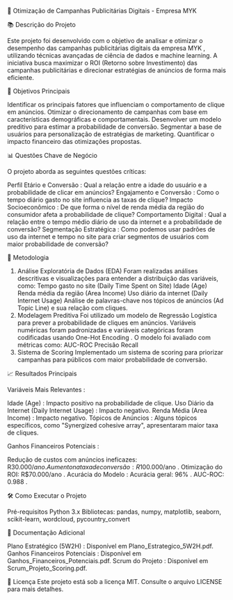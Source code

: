 🎯 Otimização de Campanhas Publicitárias Digitais - Empresa MYK

📚 Descrição do Projeto

Este projeto foi desenvolvido com o objetivo de analisar e otimizar o desempenho das campanhas publicitárias digitais da empresa MYK , utilizando técnicas avançadas de ciência de dados e machine learning. A iniciativa busca maximizar o ROI (Retorno sobre Investimento) das campanhas publicitárias e direcionar estratégias de anúncios de forma mais eficiente.

🎯 Objetivos Principais

Identificar os principais fatores que influenciam o comportamento de clique em anúncios.
Otimizar o direcionamento de campanhas com base em características demográficas e comportamentais.
Desenvolver um modelo preditivo para estimar a probabilidade de conversão.
Segmentar a base de usuários para personalização de estratégias de marketing.
Quantificar o impacto financeiro das otimizações propostas.

📊 Questões Chave de Negócio

O projeto aborda as seguintes questões críticas:

Perfil Etário e Conversão : Qual a relação entre a idade do usuário e a probabilidade de clicar em anúncios?
Engajamento e Conversão : Como o tempo diário gasto no site influencia as taxas de clique?
Impacto Socioeconômico : De que forma o nível de renda média da região do consumidor afeta a probabilidade de clique?
Comportamento Digital : Qual a relação entre o tempo médio diário de uso da internet e a probabilidade de conversão?
Segmentação Estratégica : Como podemos usar padrões de uso da internet e tempo no site para criar segmentos de usuários com maior probabilidade de conversão?

🔧 Metodologia

1. Análise Exploratória de Dados (EDA)
Foram realizadas análises descritivas e visualizações para entender a distribuição das variáveis, como:
Tempo gasto no site (Daily Time Spent on Site)
Idade (Age)
Renda média da região (Area Income)
Uso diário da internet (Daily Internet Usage)
Análise de palavras-chave nos tópicos de anúncios (Ad Topic Line) e sua relação com cliques.
2. Modelagem Preditiva
Foi utilizado um modelo de Regressão Logística para prever a probabilidade de cliques em anúncios.
Variáveis numéricas foram padronizadas e variáveis categóricas foram codificadas usando One-Hot Encoding .
O modelo foi avaliado com métricas como:
AUC-ROC
Precisão
Recall
3. Sistema de Scoring
Implementado um sistema de scoring para priorizar campanhas para públicos com maior probabilidade de conversão.

📈 Resultados Principais

Variáveis Mais Relevantes :

Idade (Age) : Impacto positivo na probabilidade de clique.
Uso Diário da Internet (Daily Internet Usage) : Impacto negativo.
Renda Média (Area Income) : Impacto negativo.
Tópicos de Anúncios : Alguns tópicos específicos, como "Synergized cohesive array", apresentaram maior taxa de cliques.

Ganhos Financeiros Potenciais :

Redução de custos com anúncios ineficazes: R$30.000/ano .
Aumento na taxa de conversão: R$100.000/ano .
Otimização do ROI: R$70.000/ano .
Acurácia do Modelo :
Acurácia geral: 96% .
AUC-ROC: 0.988 .

🛠️ Como Executar o Projeto

Pré-requisitos
Python 3.x
Bibliotecas: pandas, numpy, matplotlib, seaborn, scikit-learn, wordcloud, pycountry_convert

📄 Documentação Adicional

Plano Estratégico (5W2H) : Disponível em Plano_Estrategico_5W2H.pdf.
Ganhos Financeiros Potenciais : Disponível em Ganhos_Financeiros_Potenciais.pdf.
Scrum do Projeto : Disponível em Scrum_Projeto_Scoring.pdf.


📜 Licença
Este projeto está sob a licença MIT. Consulte o arquivo LICENSE para mais detalhes.
